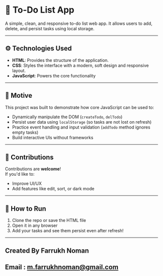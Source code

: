 # 📝 To-Do List App

A simple, clean, and responsive to-do list web app. It allows users to add, delete, and persist tasks using local storage.

---

## ⚙️ Technologies Used

- **HTML**: Provides the structure of the application.
- **CSS**: Styles the interface with a modern, soft design and responsive layout.
- **JavaScript**: Powers the core functionality 

---

## 🎯 Motive

This project was built to demonstrate how core JavaScript can be used to:
- Dynamically manipulate the DOM (`createTodo`, `delTodo`)
- Persist user data using `localStorage` (so tasks are not lost on refresh)
- Practice event handling and input validation (`addTodo` method ignores empty tasks)
- Build interactive UIs without frameworks

---

## 🤝 Contributions

Contributions are **welcome**!  
If you'd like to:
- Improve UI/UX
- Add features like edit, sort, or dark mode

---

## 🚀 How to Run

1. Clone the repo or save the HTML file
2. Open it in any browser
3. Add your tasks and see them persist even after refresh!

---

## Created By Farrukh Noman 
Email : m.farrukhnoman@gmail.com
---
